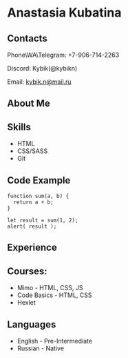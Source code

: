 # Anastasia Kubatina

## Contacts
Phone\WA\Telegram: +7-906-714-2263

Discord: Kybik(@kybikn)

Email: kybik.n@mail.ru

## About Me

## Skills
- HTML
- CSS/SASS
- Git

## Code Example
```
function sum(a, b) {
  return a + b;
}

let result = sum(1, 2);
alert( result );
```

## Experience

## Courses:
- Mimo - HTML, CSS, JS
- Code Basics - HTML, CSS
- Hexlet

## Languages
- English - Pre-Intermediate
- Russian - Native
